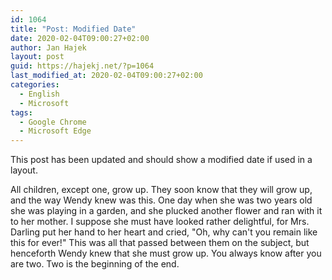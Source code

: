 ```yaml
---	
id: 1064
title: "Post: Modified Date"	
date: 2020-02-04T09:00:27+02:00
author: Jan Hajek
layout: post
guid: https://hajekj.net/?p=1064
last_modified_at: 2020-02-04T09:00:27+02:00
categories:
  - English
  - Microsoft
tags:
  - Google Chrome
  - Microsoft Edge
---	
```


This post has been updated and should show a modified date if used in a layout.	

All children, except one, grow up. They soon know that they will grow up, and the way Wendy knew was this. One day when she was two years old she was playing in a garden, and she plucked another flower and ran with it to her mother. I suppose she must have looked rather delightful, for Mrs. Darling put her hand to her heart and cried, "Oh, why can't you remain like this for ever!" This was all that passed between them on the subject, but henceforth Wendy knew that she must grow up. You always know after you are two. Two is the beginning of the end.